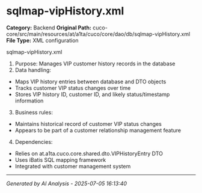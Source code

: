 # sqlmap-vipHistory.xml

**Category:** Backend
**Original Path:** cuco-core/src/main/resources/at/a1ta/cuco/core/dao/db/sqlmap-vipHistory.xml
**File Type:** XML configuration

sqlmap-vipHistory.xml
1. Purpose: Manages VIP customer history records in the database
2. Data handling:
- Maps VIP history entries between database and DTO objects
- Tracks customer VIP status changes over time
- Stores VIP history ID, customer ID, and likely status/timestamp information
3. Business rules:
- Maintains historical record of customer VIP status changes
- Appears to be part of a customer relationship management feature
4. Dependencies:
- Relies on at.a1ta.cuco.core.shared.dto.VIPHistoryEntry DTO
- Uses iBatis SQL mapping framework
- Integrated with customer management system

---
*Generated by AI Analysis - 2025-07-05 16:13:40*
